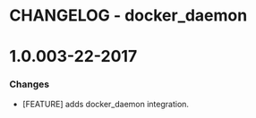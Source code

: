 # CHANGELOG - docker_daemon

1.0.003-22-2017
==================

### Changes

* [FEATURE] adds docker_daemon integration.
